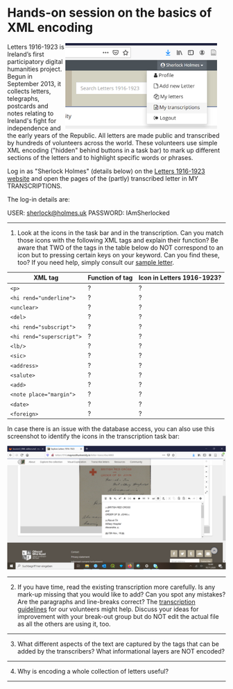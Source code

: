# Hands-on session on the basics of XML encoding

<img align="right" width="350" style="float:right; padding-right:20px" src="https://raw.githubusercontent.com/MonikaBarget/DigitalEditing4Historians/master/Screenshots_Hands-On-Session_Encoding/Log-in-as-Sherlock.png">

Letters 1916-1923 is Ireland’s first participatory digital humanities project. Begun in September 2013, it collects letters, telegraphs, postcards and notes relating to Ireland's fight for independence and the early years of the Republic. All letters are made public and transcribed by hundreds of volunteers across the world. These volunteers use simple XML encoding ("hidden" behind buttons in a task bar) to mark up different sections of the letters and to highlight specific words or phrases.

Log in as "Sherlock Holmes" (details below) on the [Letters 1916-1923 website](http://letters1916.maynoothuniversity.ie/) and open the pages of the (partly) transcribed letter in MY TRANSCRIPTIONS.

The log-in details are:

USER: sherlock@holmes.uk
PASSWORD: IAmSherlocked


***

1) Look at the icons in the task bar and in the transcription. Can you match those icons with the following XML tags and explain their function? Be aware that TWO of the tags in the table below do NOT correspond to an icon but to pressing certain keys on your keyword. Can you find these, too? If you need help, simply consult our [sample letter](http://letters1916.maynoothuniversity.ie/learn/wp-content/uploads/2018/10/Sample-letter-and-instructions-for-transcribers.pdf).

| XML tag  |  Function of tag |  Icon in Letters 1916-1923? |
|---|---|---|
| `<p>` | ? | ? | 
| `<hi rend="underline">`  | ? | ? |
| `<unclear>`  | ? | ? | 
| `<del>` | ? | ? | 
| `<hi rend="subscript">` | ? | ? | 
| `<hi rend="superscript">` | ? | ? | 
| `<lb/>` | ? | ? |
| `<sic>` |  ? | ?  | 
| `<address>` | ? | ? |
| `<salute>` |  ? |  ? | 
| `<add>` | ? | ? | 
| `<note place="margin">` | ? | ? | 
| `<date>` | ?  |  ? | 
| `<foreign>` |  ? |  ? | 


In case there is an issue with the database access, you can also use this screenshot to identify the icons in the transcription task bar:

<img width="1000" src="https://raw.githubusercontent.com/MonikaBarget/DigitalEditing4Historians/master/Screenshots_Hands-On-Session_Encoding/BritishRedCross1.png">

***

2) If you have time, read the existing transcription more carefully. Is any mark-up missing that you would like to add? Can you spot any mistakes? Are the paragraphs and line-breaks correct? The [transcription guidelines](http://letters1916.maynoothuniversity.ie/wp-post/how-to-transcribe) for our volunteers might help. Discuss your ideas for improvement with your break-out group but do NOT edit the actual file as all the others are using it, too.

***

3) What different aspects of the text are captured by the tags that can be added by the transcribers? What informational layers are NOT encoded?

***

4) Why is encoding a whole collection of letters useful?

***






